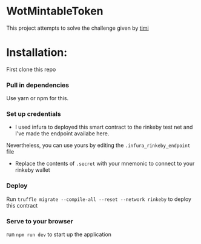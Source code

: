# WotMintableToken
This project attempts to solve the challenge given by [timi](https://twitter.com/timigod)

# Installation:
First clone this repo

### Pull in dependencies
  Use yarn or npm for this.
### Set up credentials
  - I used infura to deployed this smart contract to the rinkeby test net and I've made the endpoint availabe here. 
  
  Nevertheless, you can use yours by editing the `.infura_rinkeby_endpoint` file
  - Replace the contents of `.secret` with your mnemonic to connect to your rinkeby wallet
  
### Deploy
Run `truffle migrate --compile-all --reset --network rinkeby` to deploy this contract

### Serve to your browser
run `npm run dev` to start up the application
